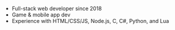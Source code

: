 - Full-stack web developer since 2018
- Game & mobile app dev
- Experience with HTML/CSS/JS, Node.js, C, C#, Python, and Lua
